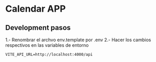 # Calendar APP

## Development pasos

1.- Renombrar el archvo env.template por .env
2.- Hacer los cambios respectivos en las variables de entorno


```
VITE_API_URL=http://localhost:4000/api

```